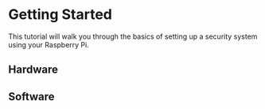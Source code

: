 # Getting Started

This tutorial will walk you through the basics of setting up a security system
using your Raspberry Pi.

## Hardware

## Software




